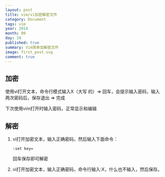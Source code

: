 ```yaml
---
layout: post
title: vim/vi加密解密文件
category: Document
tags: vim
year: 2014
month: 09
day: 19
published: true
summary: Vim简单加解密文件
image: first_post.svg
comment: true
---
```



## 加密

使用vi打开文本，命令行模式输入X（大写 的）⇒ 回车，会提示输入密码，输入两次密码后，保存退出 ⇒ 完成

下次使用vim打开时输入密码，正常显示和编辑

## 解密

1. vi打开加密文本，输入正确密码，然后输入下面命令：

    ```
    :set key=
    ```
    回车保存即可解密

2. vi打开加密文本，输入正确密码，命令行输入:X，什么也不输入，然后保存。